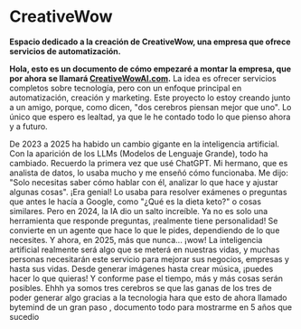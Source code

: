 # **CreativeWow**

**Espacio dedicado a la creación de CreativeWow, una empresa que ofrece servicios de automatización.**

**Hola, esto es un documento de cómo empezaré a montar la empresa, que por ahora se llamará [CreativeWowAI.com](http://creativewowai.com/).** La idea es ofrecer servicios completos sobre tecnología, pero con un enfoque principal en automatización, creación y marketing. Este proyecto lo estoy creando junto a un amigo, porque, como dicen, "dos cerebros piensan mejor que uno". Lo único que espero es lealtad, ya que le he contado todo lo que pienso ahora y a futuro.

De 2023 a 2025 ha habido un cambio gigante en la inteligencia artificial. Con la aparición de los LLMs (Modelos de Lenguaje Grande), todo ha cambiado. Recuerdo la primera vez que usé ChatGPT. Mi hermano, que es analista de datos, lo usaba mucho y me enseñó cómo funcionaba. Me dijo: "Solo necesitas saber cómo hablar con él, analizar lo que hace y ajustar algunas cosas". ¡Era genial! Lo usaba para resolver exámenes o preguntas que antes le hacía a Google, como "¿Qué es la dieta keto?" o cosas similares. Pero en 2024, la IA dio un salto increíble. Ya no es solo una herramienta que responde preguntas, ¡realmente tiene personalidad! Se convierte en un agente que hace lo que le pides, dependiendo de lo que necesites. Y ahora, en 2025, más que nunca... ¡wow! La inteligencia artificial realmente será algo que se meterá en nuestras vidas, y muchas personas necesitarán este servicio para mejorar sus negocios, empresas y hasta sus vidas. Desde generar imágenes hasta crear música, ¡puedes hacer lo que quieras! Y conforme pase el tiempo, más y más cosas serán posibles.
Ehhh ya somos tres cerebros se que las ganas de los tres de poder generar algo gracias a la tecnologia hara que esto de ahora llamado bytemind de un gran paso , documento todo para mostrarme en 5 años que sucedio 
